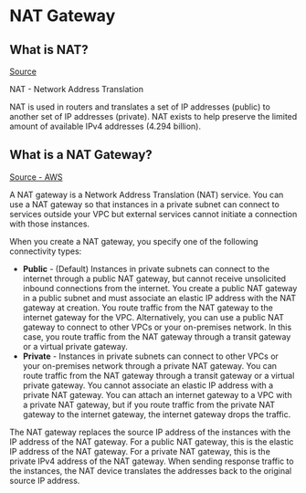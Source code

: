# NAT Gateway

## What is NAT?
[Source](https://www.youtube.com/watch?v=FTUV0t6JaDA)

NAT - Network Address Translation

NAT is used in routers and translates a set of IP addresses (public) to another set of IP addresses (private). NAT exists to help preserve the limited amount of available IPv4 addresses (4.294 billion).

## What is a NAT Gateway?
[Source - AWS](https://docs.aws.amazon.com/vpc/latest/userguide/vpc-nat-gateway.html)

A NAT gateway is a Network Address Translation (NAT) service. You can use a NAT gateway so that instances in a private subnet can connect to services outside your VPC but external services cannot initiate a connection with those instances.


When you create a NAT gateway, you specify one of the following connectivity types:

- **Public** - (Default) Instances in private subnets can connect to the internet through a public NAT gateway, but cannot receive unsolicited inbound connections from the internet. You create a public NAT gateway in a public subnet and must associate an elastic IP address with the NAT gateway at creation. You route traffic from the NAT gateway to the internet gateway for the VPC. Alternatively, you can use a public NAT gateway to connect to other VPCs or your on-premises network. In this case, you route traffic from the NAT gateway through a transit gateway or a virtual private gateway.
- **Private** - Instances in private subnets can connect to other VPCs or your on-premises network through a private NAT gateway. You can route traffic from the NAT gateway through a transit gateway or a virtual private gateway. You cannot associate an elastic IP address with a private NAT gateway. You can attach an internet gateway to a VPC with a private NAT gateway, but if you route traffic from the private NAT gateway to the internet gateway, the internet gateway drops the traffic.

The NAT gateway replaces the source IP address of the instances with the IP address of the NAT gateway. For a public NAT gateway, this is the elastic IP address of the NAT gateway. For a private NAT gateway, this is the private IPv4 address of the NAT gateway. When sending response traffic to the instances, the NAT device translates the addresses back to the original source IP address.
